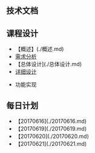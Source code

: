 ## 技术文档

## 课程设计
* 【概述】(./概述.md)
* [需求分析](./需求分析.md)
* 【总体设计](./总体设计.md)
* [详细设计](./详细设计.md)
- 功能实现

## 每日计划
* 【20170616](./20170616.md)
* 【20170619](./20170619.md)
* 【20170620](./20170620.md)
* 【20170621](./20170621.md)
